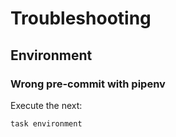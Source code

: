 <!-- Space: TerraformGitlabEnvironment -->
<!-- Parent: Project -->
<!-- Title: Troubleshooting -->

# Troubleshooting

## Environment

### Wrong pre-commit with pipenv

Execute the next:

```{.bash}
task environment
```
